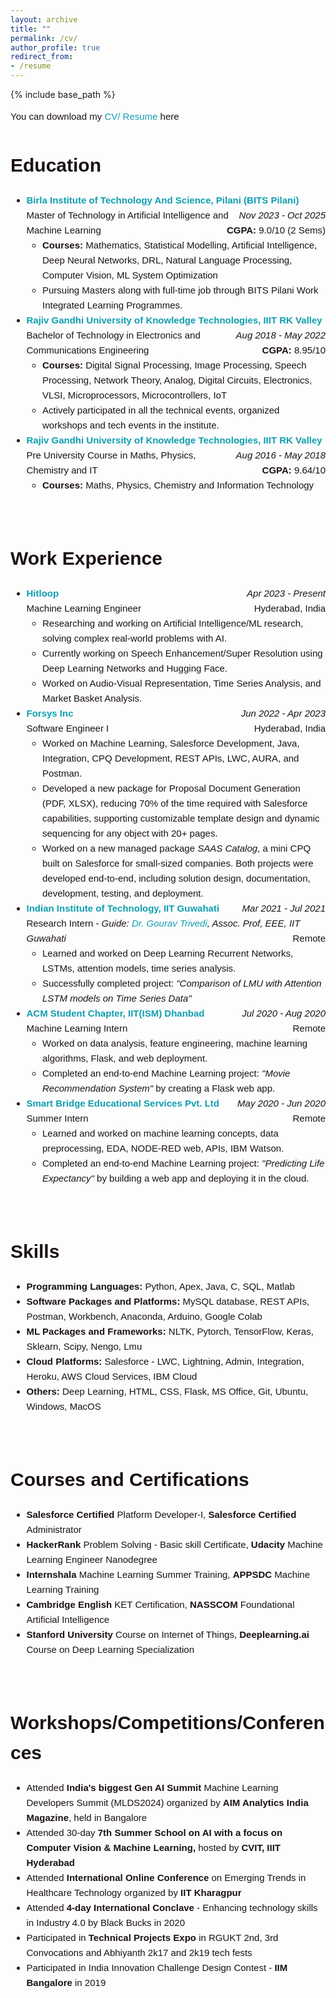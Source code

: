 ```yaml
---
layout: archive
title: ""
permalink: /cv/
author_profile: true
redirect_from:
- /resume
---
```


{% include base_path %}
<style>
.content-container {
  font-size: 15px;
  color: #1B1212;
  line-height: 1.6;
}
.content-container a {
  text-decoration: none;
  color: #4040FF;
}
.content-container a:hover {
  text-decoration: underline;
}
.logo-container {
  display: flex;
  flex-wrap: wrap;
  justify-content: space-between;
  margin: 20px 0;
}
.logo-item {
  text-align: center;
  margin: 10px;
}
.logo-item img {
  width: 100px;
  height: 100px;
  margin-bottom: 10px;
}
.logo-item p {
  font-size: 14px;
  color: #1B1212;
}
.updates-list {
  list-style-type: none;
  padding: 0;
}
.updates-list li {
  margin: 10px 0;
}
.updates-list a {
  color: #4040FF;
  text-decoration: none;
}
.updates-list a:hover {
  text-decoration: underline;
}
.updates-list, h3, p {
  font-size: 14px;
}
</style>
<style>
.research-interest {
  background-color: #f3f6f4; /* Light grey */
  padding: 10px;
  border-radius: 5px;
  transition: background-color 0.3s ease; /* Smooth transition for background color */
}

.research-interest:hover {
  background-color: #d0d0d0; /* Deeper grey on hover */
}
</style>

<div class="content-container">

<div class="content-container" style="font-family: Arial, sans-serif; line-height: 1.6;">

  <p style="font-size: 15px;">You can download my <a href="https://www.bits-pilani.ac.in/" style="color: rgb(16, 158, 176); text-decoration: none;">CV/ Resume</a> here</p>

<h1 id="education">Education</h1>

<ul>
    <li>
        <strong><a href="https://www.bits-pilani.ac.in/" style="color: rgb(16, 158, 176); text-decoration: none;">Birla Institute of Technology And Science, Pilani (BITS Pilani)</a></strong>
        <span style="float: right; font-style: italic;">Nov 2023 - Oct 2025</span><br>
        Master of Technology in Artificial Intelligence and Machine Learning<span style="float: right;"><strong>CGPA:</strong> 9.0/10 (2 Sems)</span>
        <br>
        <ul>
            <li><strong>Courses:</strong> Mathematics, Statistical Modelling, Artificial Intelligence, Deep Neural Networks, DRL, Natural Language Processing, Computer Vision, ML System Optimization</li>
            <li>Pursuing Masters along with full-time job through BITS Pilani Work Integrated Learning Programmes.</li>
        </ul>
    </li>
    
  <li>
        <strong><a href="https://www.rguktrkv.ac.in/" style="color: rgb(16, 158, 176); text-decoration: none;">Rajiv Gandhi University of Knowledge Technologies, IIIT RK Valley</a></strong>
        <span style="float: right; font-style: italic;">Aug 2018 - May 2022</span><br>
        Bachelor of Technology in Electronics and Communications Engineering<span style="float: right;"><strong>CGPA:</strong> 8.95/10</span><br>
        <ul>
            <li><strong>Courses:</strong> Digital Signal Processing, Image Processing, Speech Processing, Network Theory, Analog, Digital Circuits, Electronics, VLSI, Microprocessors, Microcontrollers, IoT</li>
            <li>Actively participated in all the technical events, organized workshops and tech events in the institute.</li>
        </ul>
    </li>
    
  <li>
        <strong><a href="https://www.rguktrkv.ac.in/" style="color: rgb(16, 158, 176); text-decoration: none;">Rajiv Gandhi University of Knowledge Technologies, IIIT RK Valley</a></strong>
        <span style="float: right; font-style: italic;">Aug 2016 - May 2018</span><br>
        Pre University Course in Maths, Physics, Chemistry and IT<span style="float: right;"><strong>CGPA:</strong> 9.64/10</span><br>
        <ul>
            <li><strong>Courses:</strong> Maths, Physics, Chemistry and Information Technology</li>
        </ul>
    </li>
</ul>
<br>
<h1 id="work-experience">Work Experience</h1>
<ul>
    <li>
        <strong><a href="https://www.hitloop.it/" style="color: rgb(16, 158, 176); text-decoration: none;">Hitloop</a></strong>
        <span style="float: right; font-style: italic;">Apr 2023 - Present</span><br>
        Machine Learning Engineer <span style="float: right;">Hyderabad, India</span><br>
        <ul>
            <li>Researching and working on Artificial Intelligence/ML research, solving complex real-world problems with AI.</li>
            <li>Currently working on Speech Enhancement/Super Resolution using Deep Learning Networks and Hugging Face.</li>
            <li>Worked on Audio-Visual Representation, Time Series Analysis, and Market Basket Analysis.</li>
        </ul>
    </li>
    
  <li>
        <strong><a href="https://www.forsysinc.com/" style="color: rgb(16, 158, 176); text-decoration: none;">Forsys Inc</a></strong>
        <span style="float: right; font-style: italic;">Jun 2022 - Apr 2023</span><br>
        Software Engineer I <span style="float: right;">Hyderabad, India</span><br>
        <ul>
            <li>Worked on Machine Learning, Salesforce Development, Java, Integration, CPQ Development, REST APIs, LWC, AURA, and Postman.</li>
            <li>Developed a new package for Proposal Document Generation (PDF, XLSX), reducing 70% of the time required with Salesforce capabilities, supporting customizable template design and dynamic sequencing for any object with 20+ pages.</li>
            <li>Worked on a new managed package <em>SAAS Catalog</em>, a mini CPQ built on Salesforce for small-sized companies. Both projects were developed end-to-end, including solution design, documentation, development, testing, and deployment.</li>
        </ul>
    </li>

  <li>
        <strong><a href="https://www.iitg.ac.in/" style="color: rgb(16, 158, 176); text-decoration: none;">Indian Institute of Technology, IIT Guwahati</a></strong>
        <span style="float: right; font-style: italic;">Mar 2021 - Jul 2021</span><br>
        Research Intern - <em>Guide: <a href="https://www.iitg.ac.in/eee/faculty_profile.php?name=grt" style="color: rgb(16, 158, 176); text-decoration: none;"> Dr. Gourav Trivedi</a>, Assoc. Prof, EEE, IIT Guwahati</em><span style="float: right;">Remote</span><br>
        <ul>
            <li>Learned and worked on Deep Learning Recurrent Networks, LSTMs, attention models, time series analysis.</li>
            <li>Successfully completed project: <em>"Comparison of LMU with Attention LSTM models on Time Series Data"</em></li>
        </ul>
    </li>
    
  <li>
        <strong><a href="https://iitism.acm.org/" style="color: rgb(16, 158, 176); text-decoration: none;">ACM Student Chapter, IIT(ISM) Dhanbad</a></strong>
        <span style="float: right; font-style: italic;">Jul 2020 - Aug 2020</span><br>
        Machine Learning Intern<span style="float: right;">Remote</span><br>
        <ul>
            <li>Worked on data analysis, feature engineering, machine learning algorithms, Flask, and web deployment.</li>
            <li>Completed an end-to-end Machine Learning project: <em>"Movie Recommendation System"</em> by creating a Flask web app.</li>
        </ul>
    </li>
    
  <li>
        <strong><a href="https://www.thesmartbridge.com/" style="color: rgb(16, 158, 176); text-decoration: none;">Smart Bridge Educational Services Pvt. Ltd</a></strong>
        <span style="float: right; font-style: italic;">May 2020 - Jun 2020</span><br>
        Summer Intern<span style="float: right;">Remote</span><br>
        <ul>
            <li>Learned and worked on machine learning concepts, data preprocessing, EDA, NODE-RED web, APIs, IBM Watson.</li>
            <li>Completed an end-to-end Machine Learning project: <em>"Predicting Life Expectancy"</em> by building a web app and deploying it in the cloud.</li>
        </ul>
    </li>
</ul>
<br>
<h1 id="skills">Skills</h1>
<ul>
    <li><strong>Programming Languages:</strong> Python, Apex, Java, C, SQL, Matlab</li>
    <li><strong>Software Packages and Platforms:</strong> MySQL database, REST APIs, Postman, Workbench, Anaconda, Arduino, Google Colab</li>
    <li><strong>ML Packages and Frameworks:</strong> NLTK, Pytorch, TensorFlow, Keras, Sklearn, Scipy, Nengo, Lmu</li>
    <li><strong>Cloud Platforms:</strong> Salesforce - LWC, Lightning, Admin, Integration, Heroku, AWS Cloud Services, IBM Cloud</li>
    <li><strong>Others:</strong> Deep Learning, HTML, CSS, Flask, MS Office, Git, Ubuntu, Windows, MacOS</li>
</ul>
<br>
<h1 id="courses-certifications">Courses and Certifications</h1>
<ul>
    <li><strong>Salesforce Certified</strong> Platform Developer-I, <strong>Salesforce Certified</strong> Administrator</li>
    <li><strong>HackerRank</strong> Problem Solving - Basic skill Certificate, <strong>Udacity</strong> Machine Learning Engineer Nanodegree</li>
    <li><strong>Internshala</strong> Machine Learning Summer Training, <strong>APPSDC</strong> Machine Learning Training</li>
    <li><strong>Cambridge English</strong> KET Certification, <strong>NASSCOM</strong> Foundational Artificial Intelligence</li>
    <li><strong>Stanford University</strong> Course on Internet of Things, <strong>Deeplearning.ai</strong> Course on Deep Learning Specialization</li>
</ul>
<br>
<h1 id="workshops-conferences">Workshops/Competitions/Conferences</h1>
<ul>
    <li>Attended <strong>India's biggest Gen AI Summit</strong> Machine Learning Developers Summit (MLDS2024) organized by <strong>AIM Analytics India Magazine</strong>, held in Bangalore</li>
    <li>Attended 30-day<strong> 7th Summer School on AI with a focus on Computer Vision & Machine Learning,</strong> hosted by <strong>CVIT, IIIT Hyderabad</strong></li>
    <li>Attended <strong>International Online Conference</strong> on Emerging Trends in Healthcare Technology organized by <strong>IIT Kharagpur</strong></li>
    <li>Attended <strong>4-day International Conclave</strong> - Enhancing technology skills in Industry 4.0 by Black Bucks in 2020</li>
    <li>Participated in <strong>Technical Projects Expo</strong> in RGUKT 2nd, 3rd Convocations and Abhiyanth 2k17 and 2k19 tech fests</li>
    <li>Participated in India Innovation Challenge Design Contest - <strong>IIM Bangalore</strong> in 2019</li>
</ul>

